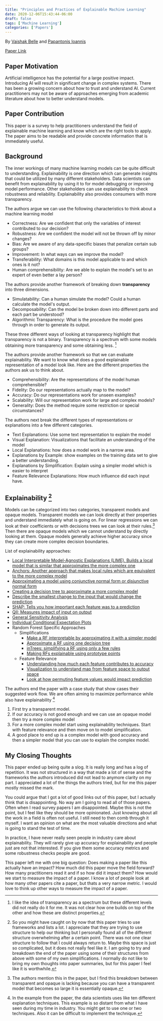 ```yaml
---
title: "Principles and Practices of Explainable Machine Learning"
date: 2020-12-06T15:43:44-06:00
draft: false
tags: ['Machine Learning']
categories: ['Papers']
---
```


By [Vaishak Belle](https://vaishakbelle.com/) and [Papantonis Ioannis](https://scholar.google.gr/citations?user=FGKM2o4AAAAJ&hl=en)

[Paper Link](https://arxiv.org/abs/2009.11698)

## Paper Motivation

Artificial intelligence has the potential for a large positive impact. Introducing AI will result in significant change in complex systems. There has been a growing concern about how to trust and understand AI. Current practitioners may not be aware of approaches emerging from academic literature about how to better understand models.

## Paper Contribution

This paper is a survey to help practitioners understand the field of explainable machine learning and know which are the right tools to apply. The paper aims to be readable and provide concrete information that is immediately useful.

## Background

The inner workings of many machine learning models can be quite difficult to understanding. Explainability is one direction which can generate insights that could be utilized by many different stakeholders. Data scientists can benefit from explainability by using it to for model debugging or improving model performance. Other stakeholders can use explainability to check robustness and reliability. Explainability also provides consumers with more transparency.

The authors argue we can use the following characteristics to think about a machine learning model

- Correctness: Are we confident that only the variables of interest contributed to our decision?
- Robustness: Are we confident the model will not be thrown off by minor changes?
- Bias: Are we aware of any data-specific biases that penalize certain sub groups?
- Improvement: In what ways can we improve the model?
- Transferability: What domains is this model applicable to and which ones is it not?
- Human comprehensibility: Are we able to explain the model's set to an expert of even better a lay person?

The authors provide another framework of breaking down **transparency** into three dimensions.

- Simulatability: Can a human simulate the model? Could a human calculate the model's output.
- Decomposability: Can the model be broken down into different parts and each part be understood?
- Algorithmic Transparency: What is the procedure the model goes through in order to generate its output.

These three different ways of looking at transparency highlight that transparency is not a binary. Transparency is a spectrum with some models obtaining more transparency and some obtaining less. [^1]

The authors provide another framework so that we can evaluate explainability. We want to know what does a good explainable representation of a model look like. Here are the different properties the authors ask us to think about.

- Comprehensibility: Are the representations of the model human comprehensible?
- Fidelity: Do our representations actually map to the model?
- Accuracy: Do our representations work for unseen examples?
- Scalability: Will our representation work for large and complex models?
- Generality: Does the method require some restriction or special circumstances?

The authors next break the different types of representations or explanations into a few different categories.

- Text Explanations: Use some text representation to explain the model
- Visual Explanation: Visualizations that facilitate an understanding of the model
- Local Explanations: how does a model work in a narrow area.
- Explanations by Example: show examples on the training data set to give a better understanding.
- Explanations by Simplification: Explain using a simpler model which is easier to interpret
- Feature Relevance Explanations: How much influence did each input have.

## Explainability [^2]

Models can be categorized into two categories, transparent models and opaque models. Transparent models we can look directly at their properties and understand immediately what is going on. For linear regressions we can look at their coefficients or with decisions trees we can look at their rules.[^3] Then there are opaque models which we cannot understand by directly looking at them. Opaque models generally achieve higher accuracy since they can create more complex decision boundaries.

List of explainability approaches:

-  [Local Interpretable Model-Agnostic Explanations (LIME). Builds a local model that is similar that approximates the more complex one](https://arxiv.org/abs/1602.04938)
- [Anchors: Another approach that makes local rules which are equivalent to the more complex model](https://homes.cs.washington.edu/~marcotcr/aaai18.pdf)
- [Approximating a model using conjunctive normal form or disjunctive normal form](https://arxiv.org/abs/1606.05798)
- [Creating a decision tree to approximate a more complex model](https://dl.acm.org/doi/abs/10.1145/3077257.3077271)
- [Describe the smallest change to the input that would change the prediction](https://arxiv.org/abs/1711.00399)
- [SHAP: Tells you how important each feature was to a prediction](https://arxiv.org/abs/1705.07874)
- [QII: Measures impact of input on output](https://www.andrew.cmu.edu/user/danupam/datta-sen-zick-oakland16.pdf)
- [General Sensitivity Analysis](https://core.ac.uk/download/pdf/55616214.pdf)
- [Individual Conditional Expectation Plots](https://arxiv.org/abs/1309.6392)
- Random Forest Specific Approaches
    - Simplifications
        - [Make a RF interpretable by approximating it with a simpler model](https://arxiv.org/abs/1606.05390)
        - [Approximate a RF using one decision tree](https://link.springer.com/chapter/10.1007/978-3-540-74958-5_39)
        - [inTrees: simplifying a RF using only a few rules](https://arxiv.org/abs/1408.5456)
        - [Making RFs explainable using prototype points](https://arxiv.org/abs/1611.07115)
    - Feature Relevance
        - [Understanding how much each feature contributes to accuracy](https://arxiv.org/abs/1312.1121)
        - [Visualization to understand map from feature space to output space](https://arxiv.org/abs/1605.09196)
        - [Look at how permuting feature values would impact prediction](https://arxiv.org/abs/1706.06691)


The authors end the paper with a case study that show cases their suggested work flow. We are often aiming to maximize performance while also have explainability [^4]
1. First try a transparent model.
2. If our accuracy is not good enough and we can use an opaque model then try a more complex model
3. For a more complex model start using explainability techniques. Start with feature relevance and then move on to model simplification.
4. A good place to end up is a complex model with good accuracy and then a simpler model that you can use to explain the complex model.

## My Closing Thoughts

This paper ended up being quite a slog. It is really long and has a log of repetition. It was not structured in a way that made a lot of sense and the frameworks the authors introduced did not lead to anymore clarity on my part. I appreciated a lot of the things the authors tried, but for me this paper mostly missed the mark.

You could argue that I got a lot of good links out of this paper, but I actually think that is disappointing. No way am I going to read all of those papers. Often when I read survey papers I am disappointed. Maybe this is not the point, but I feel like they should be more opinionated. Just knowing about all the work in a field is often not useful. I still need to then comb through it myself. I want an opinion on what are the most valuable directions and what is going to stand the test of time.

In practice, I have never really seen people in industry care about explainability. They will rarely give up accuracy for explainability and people just are not that interested. If you give them some accuracy metrics and some robustness checks people are good.

This paper left me with one big question: Does making a paper like this actually have an impact? How much did this paper move the field forward? How many practitioners read it and if so how did it impact them? How would we start to measure the impact of a paper. I know a lot of people look at how many other papers cite a paper, but thats a very narrow metric. I would love to think up other ways to measure the impact of a paper.


[^1]: I like the idea of transparency as a spectrum but these different levels did not really do it for me. It was not clear how one builds on top of the other and how these are distinct properties.

[^2]: So you might have caught on by now that this paper tries to use frameworks and lists a lot. I appreciate that they are trying to use structure to help our thinking but I personally found all of the different structure overwhelming after a certain point. There was not one clear structure to follow that I could always return to. Maybe this space is just so complicated, but it does not really feel like it. I am going to try and breakdown the end of the paper using some of their structures from above with some of my own simplifications. I normally do not like to bring my own thoughts into paper summaries, but for this paper I feel like it is worthwhile.

[^3]: The authors mention this in the paper, but I find this breakdown between transparent and opaque is lacking because you can have a transparent model that becomes so large it is essentially opaque.

[^4]: In the example from the paper, the data scientists uses like ten different explanation techniques. This example is so distant from what I have seen during my time in industry. You might get to use one or two techniques. Also it can be difficult to implement the technique.

